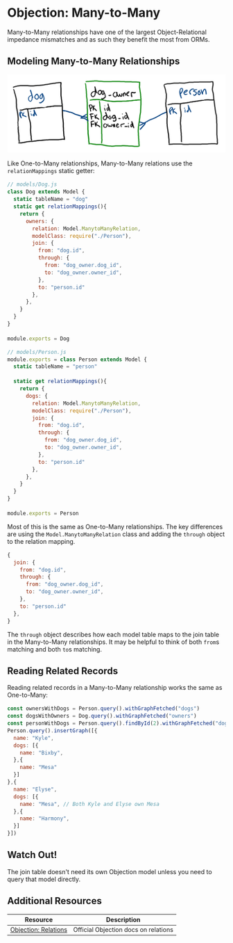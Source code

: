 # Objection: Many-to-Many

Many-to-Many relationships have one of the largest Object-Relational impedance mismatches and as such they benefit the most from ORMs.

## Modeling Many-to-Many Relationships

![ERD showing a many to many relationship between owners and dogs](assets/dog-erd-mn.png)

Like One-to-Many relationships, Many-to-Many relations use the `relationMappings` static getter:

```js
// models/Dog.js
class Dog extends Model {
  static tableName = "dog"
  static get relationMappings(){
    return {
      owners: {
        relation: Model.ManytoManyRelation,
        modelClass: require("./Person"),
        join: {
          from: "dog.id",
          through: {
            from: "dog_owner.dog_id",
            to: "dog_owner.owner_id",
          },
          to: "person.id"
        },
      },
    }
  }
}

module.exports = Dog
```

```js
// models/Person.js
module.exports = class Person extends Model {
  static tableName = "person"

  static get relationMappings(){
    return {
      dogs: {
        relation: Model.ManytoManyRelation,
        modelClass: require("./Person"),
        join: {
          from: "dog.id",
          through: {
            from: "dog_owner.dog_id",
            to: "dog_owner.owner_id",
          },
          to: "person.id"
        },
      },
    }
  }
}

module.exports = Person
```

Most of this is the same as One-to-Many relationships. The key differences are using the `Model.ManytoManyRelation` class and adding the `through` object to the relation mapping.

```js
{
  join: {
    from: "dog.id",
    through: {
      from: "dog_owner.dog_id",
      to: "dog_owner.owner_id",
    },
    to: "person.id"
  },
}
```

The `through` object describes how each model table maps to the join table in the Many-to-Many relationships. It may be helpful to think of both `from`s matching and both `to`s matching.

## Reading Related Records

Reading related records in a Many-to-Many relationship works the same as One-to-Many:

```js
const ownersWithDogs = Person.query().withGraphFetched("dogs")
const dogsWithOwners = Dog.query().withGraphFetched("owners")
const personWithDogs = Person.query().findById(2).withGraphFetched("dogs")
Person.query().insertGraph([{
  name: "Kyle",
  dogs: [{
    name: "Bixby",
  },{
    name: "Mesa"
  }]
},{
  name: "Elyse",
  dogs: [{
    name: "Mesa", // Both Kyle and Elyse own Mesa
  },{
    name: "Harmony",
  }]
}])
```

## Watch Out!

The join table doesn't need its own Objection model unless you need to query that model directly.

## Additional Resources

| Resource | Description |
| --- | --- |
| [Objection: Relations](https://vincit.github.io/objection.js/guide/relations.html#examples) | Official Objection docs on relations |
